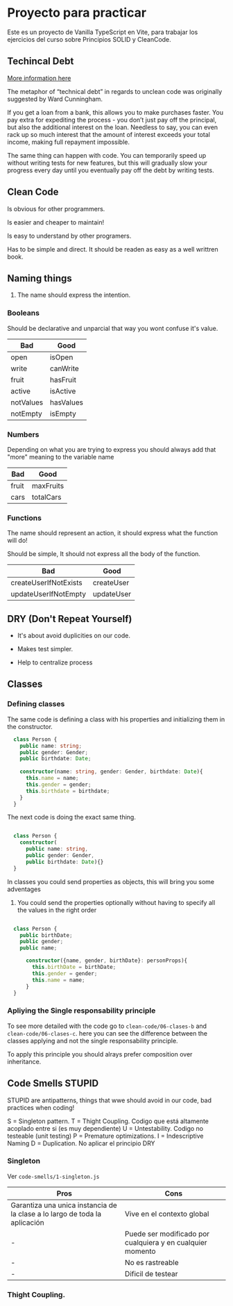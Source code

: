 # Proyecto para practicar

Este es un proyecto de Vanilla TypeScript en Vite, para trabajar los ejercicios del curso sobre Principios SOLID y
CleanCode.

## Techincal Debt

[More information here](https://refactoring.guru/refactoring/technical-debt)

The metaphor of “technical debt” in regards to unclean code was originally suggested by Ward Cunningham.

If you get a loan from a bank, this allows you to make purchases faster. You pay extra for expediting the process - you
don’t just pay off the principal, but also the additional interest on the loan. Needless to say, you can even rack up so
much interest that the amount of interest exceeds your total income, making full repayment impossible.

The same thing can happen with code. You can temporarily speed up without writing tests for new features, but this will
gradually slow your progress every day until you eventually pay off the debt by writing tests.

## Clean Code

Is obvious for other programmers.

Is easier and cheaper to maintain!

Is easy to understand by other programers.

Has to be simple and direct. It should be readen as easy as a well writtren book.

## Naming things

1. The name should express the intention.

### Booleans

Should be declarative and unparcial that way you wont confuse it's value.

| Bad | Good |
|--- |--- |
| open | isOpen |
| write | canWrite |
| fruit | hasFruit |
| active | isActive |
| notValues | hasValues |
| notEmpty | isEmpty |

### Numbers

Depending on what you are trying to express you should always add that "more" meaning to the variable name

| Bad | Good |
|--- |--- |
| fruit | maxFruits |
| cars | totalCars |

### Functions

The name should represent an action, it should express what the function will do!

Should be simple, It should not express all the body of the function.

| Bad | Good |
|--- |--- |
| createUserIfNotExists | createUser |
| updateUserIfNotEmpty | updateUser |


## DRY (Don't Repeat Yourself)

- It's about avoid duplicities on our code. 

- Makes test simpler.

- Help to centralize process

## Classes 

### Defining classes 

The same code is defining a class with his properties and initializing them in the constructor.

```Typescript
  class Person {
    public name: string;
    public gender: Gender;
    public birthdate: Date;
    
    constructor(name: string, gender: Gender, birthdate: Date){
      this.name = name;
      this.gender = gender;
      this.birthdate = birthdate;
    }
  }
```

The next code is doing the exact same thing.

```Typescript

  class Person {
    constructor(
      public name: string, 
      public gender: Gender, 
      public birthdate: Date){}
  }

```

In classes you could send properties as objects, this will bring you some adventages

1. You could send the properties optionally without having to specify all the values in the right order

```Typescript

  class Person {
    public birthDate;
    public gender;
    public name;

      constructor({name, gender, birthDate}: personProps){
        this.birthDate = birthDate;
        this.gender = gender;
        this.name = name;
      }
  }

```

### Apliying the Single responsability principle

To see more detailed with the code go to `clean-code/06-clases-b` and `clean-code/06-clases-c`.
here you can see the difference between the classes applying and not the single responsability principle.

To apply this principle you should alrays prefer composition over inheritance.

## Code Smells STUPID

STUPID are antipatterns, things that wwe should avoid in our code, bad practices when coding!

S = Singleton pattern.
T = Thight Coupling. Codigo que está altamente acoplado entre si (es muy dependiente)
U = Untestability. Codigo no testeable (unit testing)
P = Premature optimizations.
I = Indescriptive Naming
D = Duplication. No aplicar el principio DRY

### Singleton

Ver `code-smells/1-singleton.js`

| Pros | Cons |
|--- |--- |
| Garantiza una unica instancia de la clase a lo largo de toda la aplicación | Vive en el contexto global |
| - | Puede ser modificado por cualquiera y en cualquier momento |
| - | No es rastreable |
| - | Dificil de testear |

### Thight Coupling.